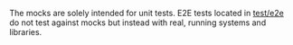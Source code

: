 The mocks are solely intended for unit tests. E2E tests located in [test/e2e](../e2e/) do not test against mocks but instead with real, running systems and libraries.